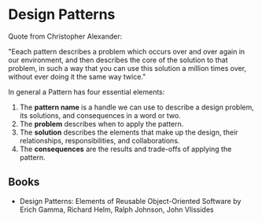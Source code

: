 # Design Patterns

Quote from Christopher Alexander:

"Eeach pattern describes a problem which occurs over and over again in our environment, and then describes the core of the solution to that problem, in such a way that you can use this solution a million times over, without ever doing it the same way twice."

In general a Pattern has four essential elements:

1. The **pattern name** is a handle we can use to describe a design problem, its solutions, and consequences in a word or two.
2. The **problem** describes when to apply the pattern.
3. The **solution** describes the elements that make up the design, their relationships, responsibilities, and collaborations.
4. The **consequences** are the results and trade-offs of applying the pattern.

## Books

- Design Patterns: Elements of Reusable Object-Oriented Software by Erich Gamma, Richard Helm, Ralph Johnson, John Vlissides